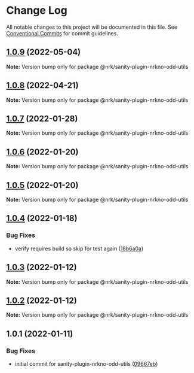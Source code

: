 # Change Log

All notable changes to this project will be documented in this file.
See [Conventional Commits](https://conventionalcommits.org) for commit guidelines.

## [1.0.9](https://github.com/nrkno/nrkno-sanity-libs/compare/@nrk/sanity-plugin-nrkno-odd-utils@1.0.8...@nrk/sanity-plugin-nrkno-odd-utils@1.0.9) (2022-05-04)

**Note:** Version bump only for package @nrk/sanity-plugin-nrkno-odd-utils





## [1.0.8](https://github.com/nrkno/nrkno-sanity-libs/compare/@nrk/sanity-plugin-nrkno-odd-utils@1.0.7...@nrk/sanity-plugin-nrkno-odd-utils@1.0.8) (2022-04-21)

**Note:** Version bump only for package @nrk/sanity-plugin-nrkno-odd-utils





## [1.0.7](https://github.com/nrkno/nrkno-sanity-libs/compare/@nrk/sanity-plugin-nrkno-odd-utils@1.0.6...@nrk/sanity-plugin-nrkno-odd-utils@1.0.7) (2022-01-28)

**Note:** Version bump only for package @nrk/sanity-plugin-nrkno-odd-utils





## [1.0.6](https://github.com/nrkno/nrkno-sanity-libs/compare/@nrk/sanity-plugin-nrkno-odd-utils@1.0.5...@nrk/sanity-plugin-nrkno-odd-utils@1.0.6) (2022-01-20)

**Note:** Version bump only for package @nrk/sanity-plugin-nrkno-odd-utils





## [1.0.5](https://github.com/nrkno/nrkno-sanity-libs/compare/@nrk/sanity-plugin-nrkno-odd-utils@1.0.4...@nrk/sanity-plugin-nrkno-odd-utils@1.0.5) (2022-01-20)

**Note:** Version bump only for package @nrk/sanity-plugin-nrkno-odd-utils





## [1.0.4](https://github.com/nrkno/nrkno-sanity-libs/compare/@nrk/sanity-plugin-nrkno-odd-utils@1.0.3...@nrk/sanity-plugin-nrkno-odd-utils@1.0.4) (2022-01-18)


### Bug Fixes

* verify requires build so skip for test again ([18b6a0a](https://github.com/nrkno/nrkno-sanity-libs/commit/18b6a0a07ee858a1fd786d81d956ab7d846e75c3))





## [1.0.3](https://github.com/nrkno/nrkno-sanity-libs/compare/@nrk/sanity-plugin-nrkno-odd-utils@1.0.2...@nrk/sanity-plugin-nrkno-odd-utils@1.0.3) (2022-01-12)

**Note:** Version bump only for package @nrk/sanity-plugin-nrkno-odd-utils





## [1.0.2](https://github.com/nrkno/nrkno-sanity-libs/compare/@nrk/sanity-plugin-nrkno-odd-utils@1.0.1...@nrk/sanity-plugin-nrkno-odd-utils@1.0.2) (2022-01-12)

**Note:** Version bump only for package @nrk/sanity-plugin-nrkno-odd-utils





## 1.0.1 (2022-01-11)


### Bug Fixes

* initial commit for sanity-plugin-nrkno-odd-utils ([09667eb](https://github.com/nrkno/nrkno-sanity-libs/commit/09667eb99d486976d402fa46979f09e93674a769))
